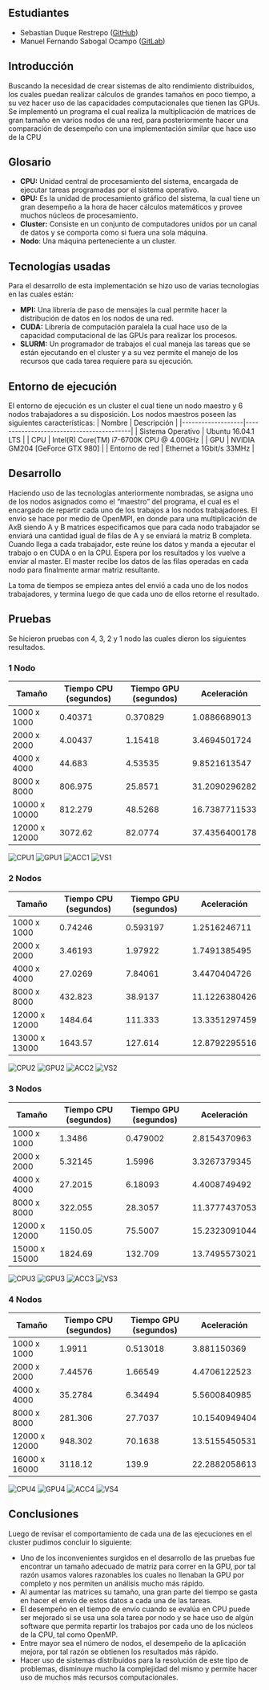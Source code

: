 ## Estudiantes
- Sebastian Duque Restrepo ([GitHub](https://github.com/sebas095/HPC/tree/master/Parcial%20II))
- Manuel Fernando Sabogal Ocampo ([GitLab](https://gitlab.com/edoren/HPC/tree/master/MPI/MultMatrixGPU))

## Introducción
Buscando la necesidad de crear sistemas de alto rendimiento distribuidos, los cuales puedan realizar cálculos de grandes tamaños en poco tiempo, a su vez hacer uso de las capacidades computacionales que tienen las GPUs. Se implementó un programa el cual realiza la multiplicación de matrices de gran tamaño en varios nodos de una red, para posteriormente hacer una comparación de desempeño con una implementación similar que hace uso de la CPU

## Glosario
- **CPU:** Unidad central de procesamiento del sistema, encargada de ejecutar tareas programadas por el sistema operativo.
- **GPU:** Es la unidad de procesamiento gráfico del sistema, la cual tiene un gran desempeño a la hora de hacer cálculos matemáticos y provee muchos núcleos de procesamiento.
- **Cluster:** Consiste en un conjunto de computadores unidos por un canal de datos y se comporta como si fuera una sola máquina.
- **Nodo**: Una máquina perteneciente a un cluster.

## Tecnologías usadas
Para el desarrollo de esta implementación se hizo uso de varias tecnologías en las cuales están:
- **MPI:** Una librería de paso de mensajes la cual permite hacer la distribución de datos en los nodos de una red.
- **CUDA:** Librería de computación paralela la cual hace uso de la capacidad computacional de las GPUs para realizar los procesos.
- **SLURM:** Un programador de trabajos el cual maneja las tareas que se están ejecutando en el cluster y a su vez permite el manejo de los recursos que cada tarea requiere para su ejecución.

## Entorno de ejecución
El entorno de ejecución es un cluster el cual tiene un nodo maestro y 6 nodos trabajadores a su disposición. Los nodos maestros poseen las siguientes características:
| Nombre            | Descripción                              |
|-------------------|------------------------------------------|
| Sistema Operativo | Ubuntu 16.04.1 LTS                       |
| CPU               | Intel(R) Core(TM) i7-6700K CPU @ 4.00GHz |
| GPU               | NVIDIA GM204 [GeForce GTX 980]           |
| Entorno de red    | Ethernet a 1Gbit/s 33MHz                 |

## Desarrollo
Haciendo uso de las tecnologías anteriormente nombradas, se asigna uno de los nodos asignados como el “maestro” del programa, el cual es el encargado de repartir cada uno de los trabajos a los nodos trabajadores.
El envio se hace por medio de OpenMPI, en donde para una multiplicación de AxB siendo A y B matrices especificamos que para cada nodo trabajador se enviará una cantidad igual de filas de A y se enviará la matriz B completa.
Cuando llega a cada trabajador, este reúne los datos y manda a ejecutar el trabajo o en CUDA o en la CPU. Espera por los resultados y los vuelve a enviar al master.
El master recibe los datos de las filas operadas en cada nodo para finalmente armar  matriz resultante.

La toma de tiempos se empieza antes del envió a cada uno de los nodos trabajadores, y termina luego de que cada uno de ellos retorne el resultado.

## Pruebas
Se hicieron pruebas con 4, 3, 2 y 1 nodo las cuales dieron los siguientes resultados.

### 1 Nodo
| Tamaño        | Tiempo CPU (segundos) | Tiempo GPU (segundos) | Aceleración   |
|---------------|-----------------------|-----------------------|---------------|
| 1000 x 1000   | 0.40371               | 0.370829              | 1.0886689013  |
| 2000 x 2000   | 4.00437               | 1.15418               | 3.4694501724  |
| 4000 x 4000   | 44.683                | 4.53535               | 9.8521613547  |
| 8000 x 8000   | 806.975               | 25.8571               | 31.2090296282 |
| 10000 x 10000 | 812.279               | 48.5268               | 16.7387711533 |
| 12000 x 12000 | 3072.62               | 82.0774               | 37.4356400178 |

![CPU1](Images/CPU1.png)
![GPU1](Images/GPU1.png)
![ACC1](Images/ACC1.png)
![VS1](Images/VS1.png)

### 2 Nodos
| Tamaño        | Tiempo CPU (segundos) | Tiempo GPU (segundos) | Aceleración   |
|---------------|-----------------------|-----------------------|---------------|
| 1000 x 1000   | 0.74246               | 0.593197              | 1.2516246711  |
| 2000 x 2000   | 3.46193               | 1.97922               | 1.7491385495  |
| 4000 x 4000   | 27.0269               | 7.84061               | 3.4470404726  |
| 8000 x 8000   | 432.823               | 38.9137               | 11.1226380426 |
| 12000 x 12000 | 1484.64               | 111.333               | 13.3351297459 |
| 13000 x 13000 | 1643.57               | 127.614               | 12.8792295516 |

![CPU2](Images/CPU2.png)
![GPU2](Images/GPU2.png)
![ACC2](Images/ACC2.png)
![VS2](Images/VS2.png)

### 3 Nodos
| Tamaño        | Tiempo CPU (segundos) | Tiempo GPU (segundos) | Aceleración   |
|---------------|-----------------------|-----------------------|---------------|
| 1000 x 1000   | 1.3486                | 0.479002              | 2.8154370963  |
| 2000 x 2000   | 5.32145               | 1.5996                | 3.3267379345  |
| 4000 x 4000   | 27.2015               | 6.18093               | 4.4008749492  |
| 8000 x 8000   | 322.055               | 28.3057               | 11.3777437053 |
| 12000 x 12000 | 1150.05               | 75.5007               | 15.2323091044 |
| 15000 x 15000 | 1824.69               | 132.709               | 13.7495573021 |

![CPU3](Images/CPU3.png)
![GPU3](Images/GPU3.png)
![ACC3](Images/ACC3.png)
![VS3](Images/VS3.png)

### 4 Nodos
| Tamaño        | Tiempo CPU (segundos) | Tiempo GPU (segundos) | Aceleración   |
|---------------|-----------------------|-----------------------|---------------|
| 1000 x 1000   | 1.9911                | 0.513018              | 3.881150369   |
| 2000 x 2000   | 7.44576               | 1.66549               | 4.4706122523  |
| 4000 x 4000   | 35.2784               | 6.34494               | 5.5600840985  |
| 8000 x 8000   | 281.306               | 27.7037               | 10.1540949404 |
| 12000 x 12000 | 948.302               | 70.1638               | 13.5155450531 |
| 16000 x 16000 | 3118.12               | 139.9                 | 22.2882058613 |

![CPU4](Images/CPU4.png)
![GPU4](Images/GPU4.png)
![ACC4](Images/ACC4.png)
![VS4](Images/VS4.png)

## Conclusiones
Luego de revisar el comportamiento de cada una de las ejecuciones en el cluster pudimos concluir lo siguiente:
- Uno de los inconvenientes surgidos en el desarrollo de las pruebas fue encontrar un tamaño adecuado de matriz para correr en la GPU, por tal razón usamos valores razonables los cuales no llenaban la GPU por completo y nos permiten un análisis mucho más rápido.
- Al aumentar las matrices su tamaño, una gran parte del tiempo se gasta en hacer el envío de estos datos a cada una de las tareas.
- El desempeño en el tiempo de envío cuando se evalúa en CPU puede ser mejorado si se usa una sola tarea por nodo y se hace uso de algún software que permita repartir los trabajos por cada uno de los núcleos de la CPU, tal como OpenMP.
- Entre mayor sea el número de nodos, el desempeño de la aplicación mejora, por tal razón se obtienen los resultados más rápido.
- Hacer uso de sistemas distribuidos para la resolución de este tipo de problemas, disminuye mucho la complejidad del mismo y permite hacer uso de muchos más recursos computacionales.
